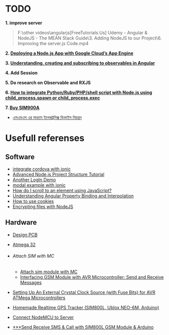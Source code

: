 # TODO

**1. improve server**
>F:\other videos\angularjs\[FreeTutorials.Us] Udemy - Angular & NodeJS - The MEAN Stack Guide\3. Adding NodeJS to our Project\6. Improving the server.js Code.mp4

**2. [Deploying a Node.js App with Google Cloud’s App Engine](https://medium.com/google-cloud/deploying-a-node-js-app-on-google-cloud-8419de45e5dc)**

**3. [Understanding, creating and subscribing to observables in Angular](https://medium.com/@luukgruijs/understanding-creating-and-subscribing-to-observables-in-angular-426dbf0b04a3)**

**4. Add Session**

**5. Do research on Observable and RXJS**

**6. [How to integrate Python/Ruby/PHP/shell script with Node.js using child_process.spawn or child_process.exec](https://codewithhugo.com/integrate-python-ruby-php-shell-with-node-js/)**

**7. [Buy SIM900A](https://www.techshopbd.com/product-categories/eval-board/2041/sim900a-kit-techshop-bangladesh)**
* [এসএমএস এর মাধ্যমে ইলেকট্রনিক্স ডিভাইস নিয়ন্ত্রন](https://onlinebdelectronics.blogspot.com/2016/10/blog-post_22.html)


# Usefull referenses

## Software

* [integrate cordova with ionic](https://pkworlz.com/ionic-4-project-does-not-have-config-xml-solved/)
* [Advanced Node.js Project Structure Tutorial](https://blog.risingstack.com/node-js-project-structure-tutorial-node-js-at-scale/)
* [Another LogIn Demo](https://www.positronx.io/create-login-ui-template-with-angular-8-material-design/)
* [modal example with ionic](https://hafizmokhtar.com/tutorials/ionic-4-modal-page-tutorial/)
* [How do I scroll to an element using JavaScript?](https://stackoverflow.com/questions/5007530/how-do-i-scroll-to-an-element-using-javascript)
* [Understanding Angular Property Binding and Interpolation](https://www.telerik.com/blogs/understanding-angular-property-binding-and-interpolation)
* [How to use cookies](https://itnext.io/angular-8-how-to-use-cookies-14ab3f2e93fc)
* [Encrypting files with NodeJS](https://medium.com/@anned20/encrypting-files-with-nodejs-a54a0736a50a)

## Hardware

* [Design PCB](https://youtu.be/C64q-UIrfOA)
* [Atmega 32](https://www.newbiehack.com/MicrocontrollerIntroductionABeginnersGuidetotheAtmelAVRAtmega32.aspx)
* ###### Attach SIM with MC
    * [Attach sim module with MC](https://www.gadgetronicx.com/interfacing-gsm-module-with-atmega32-avr-microcontroller/)
    * [Interfacing GSM Module with AVR Microcontroller: Send and Receive Messages](https://circuitdigest.com/microcontroller-projects/interfacing-sim900a-gsm-module-with-avr-microcontroller)
* [Setting Up An External Crystal Clock Source (with Fuse Bits) for AVR ATMega Microcontrollers](https://medium.com/@MasonWallerQVJ/setting-up-an-external-crystal-clock-source-with-fuse-bits-for-avr-atmega-microcontrollers-31b2e79ae09a)

* [Homemade Realtime GPS Tracker (SIM800L, Ublox NEO-6M, Arduino)](https://www.instructables.com/id/Homemade-Realtime-GPS-Tracker-SIM800L-Ublox-NEO-6M/)

* [Connect NodeMCU to Server](https://avrgeeks.com/connect-nodemcu-to-server/)

* [***Send Receive SMS & Call with SIM800L GSM Module & Arduino](https://lastminuteengineers.com/sim800l-gsm-module-arduino-tutorial/)

